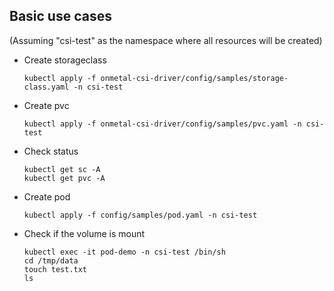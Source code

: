 ## Basic use cases 

(Assuming "csi-test" as the namespace where all resources will be created)


- Create storageclass
    ```
    kubectl apply -f onmetal-csi-driver/config/samples/storage-class.yaml -n csi-test
    ```

- Create pvc
    ```
    kubectl apply -f onmetal-csi-driver/config/samples/pvc.yaml -n csi-test
    ```

- Check status
    ```
    kubectl get sc -A
    kubectl get pvc -A
    ```

- Create pod 
    ```
    kubectl apply -f config/samples/pod.yaml -n csi-test
    ```

- Check if the volume is mount
    ```
    kubectl exec -it pod-demo -n csi-test /bin/sh
    cd /tmp/data
    touch test.txt
    ls
    ```
